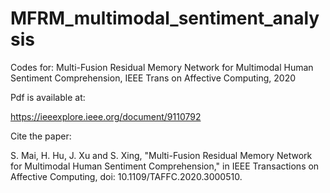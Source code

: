 # MFRM_multimodal_sentiment_analysis

Codes for: Multi-Fusion Residual Memory Network for Multimodal Human Sentiment Comprehension, IEEE Trans on Affective Computing, 2020

Pdf is available at:

https://ieeexplore.ieee.org/document/9110792

Cite the paper:

S. Mai, H. Hu, J. Xu and S. Xing, "Multi-Fusion Residual Memory Network for Multimodal Human Sentiment Comprehension," in IEEE Transactions on Affective Computing, doi: 10.1109/TAFFC.2020.3000510.
